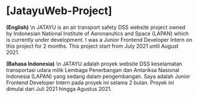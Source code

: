 # [JatayuWeb-Project]

**(English)** \n
JATAYU is an air transport safety DSS website project owned by Indonesian National Institute of Aeronanutics and Space (LAPAN) which is currently under development. I was a Junior Frontend Developer Intern on this project for 2 months. This project start from July 2021 until August 2021.

**(Bahasa Indonesia)** \n
JATAYU adalah proyek website DSS keselamatan transportasi udara milik Lembaga Penerbangan dan Antariksa Nasional Indonesia (LAPAN) yang sedang dalam pengembangan. Saya adalah Junior Frontend Developer Intern pada proyek ini selama 2 bulan. Proyek ini dimulai dari Juli 2021 hingga Agustus 2021.
